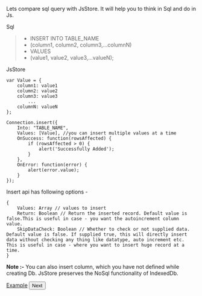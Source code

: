 Lets compare sql query with JsStore. It will help you to think in Sql and do in Js.

Sql

> *   INSERT INTO TABLE_NAME
> *   (column1, column2, column3,...columnN)
> *   VALUES
> *   (value1, value2, value3,...valueN);

JsStore

```
var Value = {
    column1: value1
    column2: value2
    column3: value3
        ...
    columnN: valueN
};

Connection.insert({
    Into: "TABLE_NAME",
    Values: [Value], //you can insert multiple values at a time
    OnSuccess: function(rowsAffected) {
        if (rowsAffected > 0) {
            alert('Successfully Added');
        }
    },
    OnError: function(error) {
        alert(error.value);
    }
});
```

Insert api has following options -

```
{
    Values: Array // values to insert
    Return: Boolean // Return the inserted record. Default value is false.This is useful in case - you want the autoincrement column value.
    SkipDataCheck: Boolean // Whether to check or not supplied data. Default value is false. If supplied true, this will directly insert data without checking any thing like datatype, auto increment etc. This is useful in case - where you want to insert huge record at a time.
}
```

**Note :-** You can also insert column, which you have not defined while creating Db. JsStore preserves the NoSql functionality of IndexedDb.

<p class="margin-top-40px center-align">
    <a class="btn info" target="_blank" href="/example/insert">Example</a>
    <button class="btn info btnNext">Next</button>
</p>